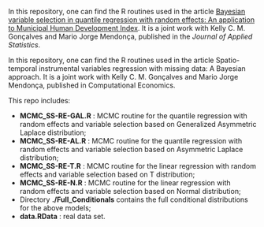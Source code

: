 In this repository, one can find the R routines used in the article [Bayesian variable selection in quantile regression with random effects: An application to Municipal Human Development Index](). It is a joint work with Kelly C. M. Gonçalves and Mario Jorge Mendonça, published in the _Journal of Applied Statistics_.

In this repository, one can find the R routines used in the article Spatio-temporal instrumental variables regression with missing data: A Bayesian approach. It is a joint work with Kelly C. M. Gonçalves and Mario Jorge Mendonça, published in Computational Economics.

This repo includes:

- **MCMC_SS-RE-GAL.R** : MCMC routine for the quantile regression with random effects and variable selection based on Generalized Asymmetric Laplace distribution;
- **MCMC_SS-RE-AL.R** : MCMC routine for the quantile regression with random effects and variable selection based on Asymmetric Laplace distribution;
- **MCMC_SS-RE-T.R** : MCMC routine for the linear regression with random effects and variable selection based on T distribution;
- **MCMC_SS-RE-N.R** : MCMC routine for the linear regression with random effects and variable selection based on Normal distribution;
- Directory **./Full_Conditionals** contains the full conditional distributions for the above models;
- **data.RData** : real data set.
